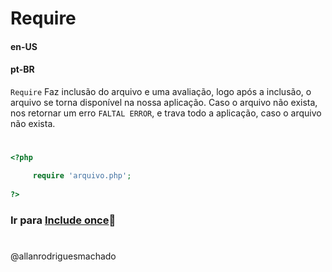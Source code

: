 # Require               

#### en-US


#### pt-BR
`Require` Faz inclusão do arquivo e uma avaliação, logo após a inclusão, o arquivo se torna
disponível na nossa aplicação. Caso o arquivo não exista, nos retornar um erro `FALTAL ERROR`,
e trava todo a aplicação, caso o arquivo não exista.

#

```php
<?php

     require 'arquivo.php';
     
?>
```


### Ir para [Include once](3IncludeOnce.md)🚀

#
@allanrodriguesmachado